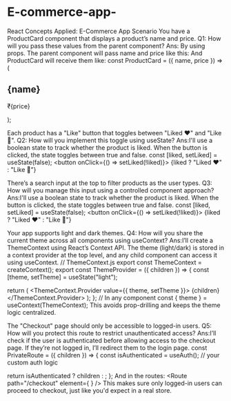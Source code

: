 # E-commerce-app-
 React Concepts Applied: E-Commerce App Scenario
You have a ProductCard component that displays a product’s name and price.
Q1: How will you pass these values from the parent component?
Ans: By using props. The parent component will pass name and price like this:
<ProductCard name="iPhone" price={9000} />
And ProductCard will receive them like:
const ProductCard = ({ name, price }) => (
  <div>
    <h2>{name}</h2>
    <p>₹{price}</p>
  </div>
);

Each product has a "Like" button that toggles between "Liked ❤️" and "Like 🤍".
Q2: How will you implement this toggle using useState?
Ans:I'll use a boolean state to track whether the product is liked. When the button is clicked, the state toggles between true and false.
const [liked, setLiked] = useState(false);
<button onClick={() => setLiked(!liked)}>
  {liked ? "Liked ❤️" : "Like 🤍"}
</button>

There’s a search input at the top to filter products as the user types.
Q3: How will you manage this input using a controlled component approach?
Ans:I'll use a boolean state to track whether the product is liked. When the button is clicked, the state toggles between true and false.
const [liked, setLiked] = useState(false);
<button onClick={() => setLiked(!liked)}>
  {liked ? "Liked ❤️" : "Like 🤍"}
</button>

Your app supports light and dark themes.
Q4: How will you share the current theme across all components using useContext?
Ans:I’ll create a ThemeContext using React’s Context API. The theme (light/dark) is stored in a context provider at the top level, and any child component can access it using useContext.
// ThemeContext.js
export const ThemeContext = createContext();
export const ThemeProvider = ({ children }) => {
  const [theme, setTheme] = useState("light");

  return (
    <ThemeContext.Provider value={{ theme, setTheme }}>
      {children}
    </ThemeContext.Provider>
  );
};
// In any component
const { theme } = useContext(ThemeContext);
This avoids prop-drilling and keeps the theme logic centralized.

The "Checkout" page should only be accessible to logged-in users.
Q5: How will you protect this route to restrict unauthenticated access?
Ans:I’ll check if the user is authenticated before allowing access to the checkout page. If they’re not logged in, I’ll redirect them to the login page.
const PrivateRoute = ({ children }) => {
  const isAuthenticated = useAuth(); // your custom auth logic

  return isAuthenticated ? children : <Navigate to="/login" />;
};
And in the routes:
<Route
  path="/checkout"
  element={
    <PrivateRoute>
      <CheckoutPage />
    </PrivateRoute>
  }
/>
This makes sure only logged-in users can proceed to checkout, just like you'd expect in a real store.
